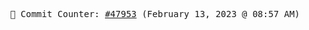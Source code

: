 <p align="center">
    <samp>
        📮 Commit Counter: <a href="https://github.com/Javascript-void0/Javascript-void0/commits/main">#47953</a> (February 13, 2023 @ 08:57 AM)
    </samp>
</p>